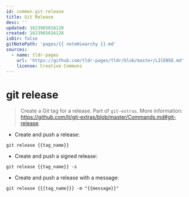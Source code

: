 ```yaml
---
id: common.git-release
title: Git Release
desc: ''
updated: 1623965016128
created: 1623965016128
isDir: false
gitNotePath: 'pages/{{ noteHiearchy }}.md'
sources:
  - name: tldr-pages
    url: 'https://github.com/tldr-pages/tldr/blob/master/LICENSE.md'
    license: Creative Commons
---
```

# git release

> Create a Git tag for a release.
> Part of `git-extras`.
> More information: <https://github.com/tj/git-extras/blob/master/Commands.md#git-release>.

- Create and push a release:

`git release {{tag_name}}`

- Create and push a signed release:

`git release {{tag_name}} -s`

- Create and push a release with a message:

`git release {{{tag_name}}} -m "{{message}}"`


